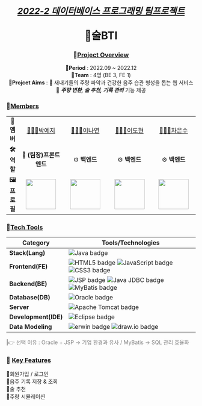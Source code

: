 <div align="center">
  
# <sub><ins><i>2022-2 데이터베이스 프로그래밍 팀프로젝트</i></ins></sub> <br> <p></p> 🍶술BTI

### 📌<ins>Project Overview</ins>
🔺**Period** : 2022.09 ~ 2022.12 <br/>
🔺**Team** : 4명 (BE 3, FE 1) <br/>
🔺**Projcet Aims** : 
🔸 새내기들의 주량 파악과 건강한 음주 습관 형성을 돕는 웹 서비스 <br/>
🔸 <b><i>주량 변환, 술 추천, 기록 관리</i></b> 기능 제공
</div>

### 👥<ins>Members</ins>
<table>
  <tr align="center">
    <td ><b>🌟 멤버</b></td>
    <td width="180"><a href="https://github.com/Li5ht">👩🏻‍💻박예지</a></td>
    <td width="180"><a href="https://github.com/yeon2lee">👩🏻‍💻이나연</a></td>
    <td width="180"><a href="https://github.com/zsderw">👩🏻‍💻이도현</a></td>
    <td width="180"><a href="https://github.com/ckdmstn">👩🏻‍💻차은수</a></td>
  </tr>
   <tr align="center">
    <td><b>🛠 역할</b></td>
    <td>🎯 <b>(팀장)프론트엔드</b></td>
    <td>⚙️ <b>백엔드</b></td>
    <td>⚙️ <b>백엔드</b></td>
    <td>⚙️ <b>백엔드</b></td>
  </tr>
  <tr align="center">
    <td><b>🖼 프로필</b></td>
    <td><img src="https://avatars.githubusercontent.com/u/89853141?v=4" width="80"/></td>
    <td><img src="https://avatars.githubusercontent.com/u/77628363?v=4" width="80"/></td>
    <td><img src="https://avatars.githubusercontent.com/u/87109601?v=4" width="80"/></td>
    <td><img src="https://avatars.githubusercontent.com/u/77821089?v=4" width="80"/></td>
  </tr>
</table>

### 🔧<ins>Tech Tools</ins>
| **Category** | **Tools/Technologies** | 
|--------------------|-----------------------------------------------------------------------------------------------------------------------------------------------------------------------------| 
| **Stack(Lang)** | ![Java badge](https://img.shields.io/badge/Java-f2e68b?style=flat-square&logo=OpenJDK&logoColor=black) | 
| **Frontend(FE)** | ![HTML5 badge](https://img.shields.io/badge/HTML5-E34F26?style=flat-square&logo=HTML5&logoColor=white) ![JavaScript badge](https://img.shields.io/badge/JavaScript-F7DF1E?style=flat-square&logo=JavaScript&logoColor=black) ![CSS3 badge](https://img.shields.io/badge/CSS3-1572B6?style=flat-square&logo=CSS3&logoColor=white) | 
| **Backend(BE)** | ![JSP badge](https://img.shields.io/badge/JSP-007396?style=flat-square&logo=java&logoColor=white) ![Java JDBC badge](https://img.shields.io/badge/Java%20JDBC-007396?style=flat-square&logo=Java&logoColor=white) ![MyBatis badge](https://img.shields.io/badge/MyBatis-35A69E?style=flat-square&logo=MyBatis&logoColor=white) |
| **Database(DB)** | ![Oracle badge](https://img.shields.io/badge/Oracle-F80000?style=flat-square&logo=Oracle&logoColor=white) | 
| **Server** | ![Apache Tomcat badge](https://img.shields.io/badge/Apache%20Tomcat-F8DC75?style=flat-square&logo=Apache%20Tomcat&logoColor=black) | 
| **Development(IDE)**| ![Eclipse badge](https://img.shields.io/badge/Eclipse-2C2255?style=flat-square&logo=Eclipse&logoColor=white) | 
| **Data Modeling** | ![erwin badge](https://img.shields.io/badge/erwin-007DB8?style=flat-square&logoColor=white) ![draw.io badge](https://img.shields.io/badge/draw.io-FF9900?style=flat-square&logo=diagrams.net&logoColor=white) |

<span style="color: gray"> <b>|</b>👉 선택 이유 : Oracle + JSP → 기업 환경과 유사 / MyBatis → SQL 관리 효율화</span>


### 🔑 <ins>Key Features</ins>
🔹회원가입 / 로그인<br/>
🔹음주 기록 저장 & 조회<br/>
🔹술 추천 <br/>
🔹주량 시뮬레이션
